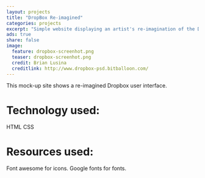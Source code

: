```yaml
---
layout: projects
title: "DropBox Re-imagined"
categories: projects
excerpt: "Simple website displaying an artist's re-imagination of the Dropbox User Interface"
ads: true
share: false
image:
  feature: dropbox-screenhot.png
  teaser: dropbox-screenhot.png
  credit: Brian Lusina
  creditlink: http://www.dropbox-psd.bitballoon.com/
---
```


This mock-up site shows a re-imagined Dropbox user interface.

# Technology used:

HTML
CSS

# Resources used:

Font awesome for icons.
Google fonts for fonts.
